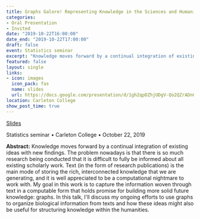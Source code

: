 ```yaml
---
title: Graphs Galore! Representing Knowledge in the Sciences and Humanities
categories:
- Oral Presentation
- Invited
date: "2019-10-22T16:00:00"
date_end: "2019-10-22T17:00:00"
draft: false
event: Statistics seminar
excerpt: "Knowledge moves forward by a continual integration of existing ideas with new findings. The problem nowadays is that there is so much research being conducted that it is difficult to fully be informed about all existing scholarly work. Text (in the form of research publications) is the main mode of storing the rich, interconnected knowledge that we are generating, and it is well appreciated to be a computational nightmare to work with. My goal in this work is to capture the information woven through text in a computable form that holds promise for building more solid future knowledge: graphs. In this talk, I'll discuss my ongoing efforts to use graphs to organize biological information from texts and how these ideas might also be useful for structuring knowledge within the humanities."
featured: false
layout: single
links:
- icon: images
  icon_pack: fas
  name: slides
  url: https://docs.google.com/presentation/d/1gh2qpDZhjUDgV-Qo2QZrADnGxwaD2qU7k-zNSHAjvOE/edit?usp=sharing
location: Carleton College
show_post_time: true
---
```


<span class="slides">[Slides](https://docs.google.com/presentation/d/1gh2qpDZhjUDgV-Qo2QZrADnGxwaD2qU7k-zNSHAjvOE/edit?usp=sharing)</span>

Statistics seminar • Carleton College • October 22, 2019

**Abstract:** Knowledge moves forward by a continual integration of existing ideas with new findings. The problem nowadays is that there is so much research being conducted that it is difficult to fully be informed about all existing scholarly work. Text (in the form of research publications) is the main mode of storing the rich, interconnected knowledge that we are generating, and it is well appreciated to be a computational nightmare to work with. My goal in this work is to capture the information woven through text in a computable form that holds promise for building more solid future knowledge: graphs. In this talk, I'll discuss my ongoing efforts to use graphs to organize biological information from texts and how these ideas might also be useful for structuring knowledge within the humanities.
